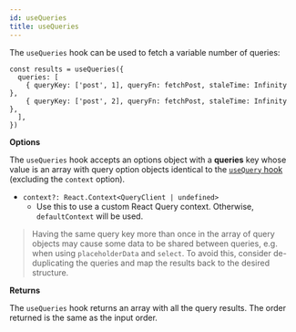 ```yaml
---
id: useQueries
title: useQueries
---
```


The `useQueries` hook can be used to fetch a variable number of queries:

```tsx
const results = useQueries({
  queries: [
    { queryKey: ['post', 1], queryFn: fetchPost, staleTime: Infinity },
    { queryKey: ['post', 2], queryFn: fetchPost, staleTime: Infinity },
  ],
})
```

**Options**

The `useQueries` hook accepts an options object with a **queries** key whose value is an array with query option objects identical to the [`useQuery` hook](./reference/useQuery) (excluding the `context` option).

- `context?: React.Context<QueryClient | undefined>`
  - Use this to use a custom React Query context. Otherwise, `defaultContext` will be used.

> Having the same query key more than once in the array of query objects may cause some data to be shared between queries, e.g. when using `placeholderData` and `select`. To avoid this, consider de-duplicating the queries and map the results back to the desired structure.

**Returns**

The `useQueries` hook returns an array with all the query results. The order returned is the same as the input order.
